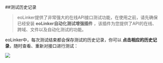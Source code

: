 ##测试历史记录
> eoLinker提供了非常强大的在线API接口测试功能，在使用之前，请先确保已经安装 **eoLinker自动化测试增强插件** ，该插件为您提供了API的在线、跨域、文件以及自动化测试的功能。

eoLinker中，每次测试结束都会保存测试的历史记录，你可以 **点击相应的历史记录**，随时查看、重新对接口进行测试：

![](http://data.eolinker.com/course/CpTTb6C6f27c9e96abd713e78eebb463d0d0285af5c3708)